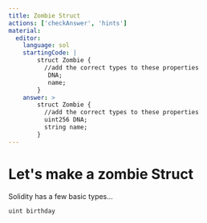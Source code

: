 ```yaml
---
title: Zombie Struct
actions: ['checkAnswer', 'hints']
material: 
  editor:
    language: sol
    startingCode: |
        struct Zombie {
          //add the correct types to these properties
           DNA;
           name;
        }
    answer: >
        struct Zombie {
          //add the correct types to these properties
          uint256 DNA;
          string name;
        }
---
```


# Let's make a zombie Struct

Solidity has a few basic types...
```
uint birthday

```
